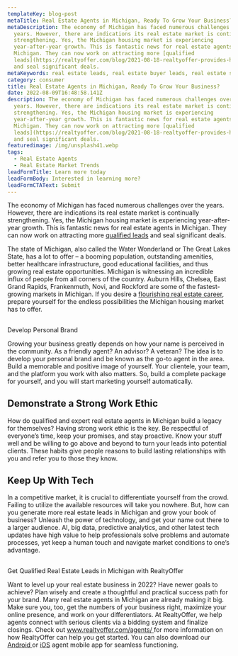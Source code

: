 ```yaml
---
templateKey: blog-post
metaTitle: Real Estate Agents in Michigan, Ready To Grow Your Business?
metaDescription: The economy of Michigan has faced numerous challenges over the
  years. However, there are indications its real estate market is continually
  strengthening. Yes, the Michigan housing market is experiencing
  year-after-year growth. This is fantastic news for real estate agents in
  Michigan. They can now work on attracting more [qualified
  leads](https://realtyoffer.com/blog/2021-08-18-realtyoffer-provides-high-quality-real-estate-leads/)
  and seal significant deals.
metaKeywords: real estate leads, real estate buyer leads, real estate seller leads
category: consumer
title: Real Estate Agents in Michigan, Ready To Grow Your Business?
date: 2022-08-09T16:48:58.141Z
description: The economy of Michigan has faced numerous challenges over the
  years. However, there are indications its real estate market is continually
  strengthening. Yes, the Michigan housing market is experiencing
  year-after-year growth. This is fantastic news for real estate agents in
  Michigan. They can now work on attracting more [qualified
  leads](https://realtyoffer.com/blog/2021-08-18-realtyoffer-provides-high-quality-real-estate-leads/)
  and seal significant deals.
featuredimage: /img/unsplash41.webp
tags:
  - Real Estate Agents
  - Real Estate Market Trends
leadFormTitle: Learn more today
leadFormBody: Interested in learning more?
leadFormCTAText: Submit
---
```


The economy of Michigan has faced numerous challenges over the years. However, there are indications its real estate market is continually strengthening. Yes, the Michigan housing market is experiencing year-after-year growth. This is fantastic news for real estate agents in Michigan. They can now work on attracting more [qualified leads](https://realtyoffer.com/blog/2021-08-18-realtyoffer-provides-high-quality-real-estate-leads/) and seal significant deals.

The state of Michigan, also called the Water Wonderland or The Great Lakes State, has a lot to offer – a booming population, outstanding amenities, better healthcare infrastructure, good educational facilities, and thus growing real estate opportunities.
Michigan is witnessing an incredible influx of people from all corners of the country. Auburn Hills, Chelsea, East Grand Rapids, Frankenmuth, Novi, and Rockford are some of the fastest-growing markets in Michigan.
If you desire a [flourishing real estate career](https://realtyoffer.com/agents/), prepare yourself for the endless possibilities the Michigan housing market has to offer.

##

Develop Personal Brand

Growing your business greatly depends on how your name is perceived in the community. As a friendly agent? An advisor? A veteran? The idea is to develop your personal brand and be known as the go-to agent in the area. Build a memorable and positive image of yourself. Your clientele, your team, and the platform you work with also matters. So, build a complete package for yourself, and you will start marketing yourself automatically.

## Demonstrate a Strong Work Ethic

How do qualified and expert real estate agents in Michigan build a legacy for themselves? Having strong work ethic is the key. Be respectful of everyone’s time, keep your promises, and stay proactive. Know your stuff well and be willing to go above and beyond to turn your leads into potential clients. These habits give people reasons to build lasting relationships with you and refer you to those they know.

## Keep Up With Tech

In a competitive market, it is crucial to differentiate yourself from the crowd. Failing to utilize the available resources will take you nowhere. But, how can you generate more real estate leads in Michigan and grow your book of business? Unleash the power of technology, and get your name out there to a larger audience. AI, big data, predictive analytics, and other latest tech updates have high value to help professionals solve problems and automate processes, yet keep a human touch and navigate market conditions to one’s advantage.

##

Get Qualified Real Estate Leads in Michigan with RealtyOffer

Want to level up your real estate business in 2022? Have newer goals to achieve? Plan wisely and create a thoughtful and practical success path for your brand.
Many real estate agents in Michigan are already making it big. Make sure you, too, get the numbers of your business right, maximize your online presence, and work on your differentiators.
At RealtyOffer, we help agents connect with serious clients via a bidding system and finalize closings. Check out [www.realtyoffer.com/agents/ ](http://www.realtyoffer.com/agents/)for more information on how RealtyOffer can help you get started. You can also download our [Android ](https://play.google.com/store/apps/details?id=com.realtyoffernative)or [iOS](https://apps.apple.com/us/app/realtyoffer/id1531733131) agent mobile app for seamless functioning.
